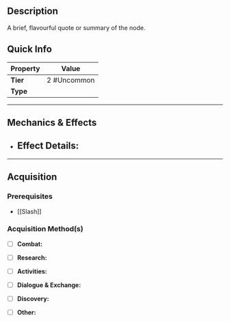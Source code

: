 ## Description
 A brief, flavourful quote or summary of the node.

## Quick Info
| Property | Value        |
| -------- | ------------ |
| **Tier** | 2 #Uncommon  |
| **Type** |              |

---

## Mechanics & Effects
- **Effect Details:**
    - 

---

## Acquisition
### Prerequisites
- [[Slash]]

### Acquisition Method(s)
- [ ] **Combat:** 
- [ ] **Research:** 
- [ ] **Activities:** 
- [ ] **Dialogue & Exchange:** 
- [ ] **Discovery:** 
- [ ] **Other:** 

